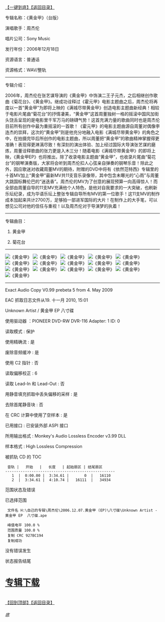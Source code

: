 [【一键到底】](#底)[【返回目录】](/README.md)

专辑名称：《黄金甲》（台版）

演唱歌手：周杰伦

唱片公司：Sony Music

发行年份：2006年12月18日

资源语言：普通话

资源格式：WAV/整轨

------------
专辑介绍：

2006年，周杰伦在张艺谋导演的《黄金甲》中饰演二王子元杰，之后相继创作歌曲《菊花台》、《黄金甲》。继成功诠释过《霍元甲》电影主题曲之后，周杰伦将再度以一首“黄金甲”为即将上映的《满城尽带黄金甲》创造电影主题曲新经典！相较于电影片尾曲“菊花台”的抒情凄美，“黄金甲”这首周董独树一格的摇滚中国风加街头饶舌呈现的是电影里千军万马的磅礴气势！这首充满力量的歌曲同时也是周杰伦目前所有创作中最为重摇滚的一首歌！《霍元甲》的电影主题曲源自周董对偶像李连杰的崇拜，这次的“黄金甲”则是他充分地融入电影《满城尽带黄金甲》的角色之中，在拍摄完毕后所创作的电影主题曲，所以周董把“黄金甲”的歌曲精神掌握得更准确！表现得更淋漓尽致！有深刻的演出体验、加上经过国际大导演张艺谋的磨炼，周董诠释歌曲的张力更是入木三分！随着电影《满城尽带黄金甲》的即将上映，《黄金甲EP》也将推出，除了收录电影主题曲“黄金甲”，也收录片尾曲“菊花台”的钢琴演奏版，大家将会听到周杰伦扣人心弦亲自弹奏的钢琴乐音！除此之外，因应歌迷对收藏周董MV的期待，附赠的DVD中将有《依然范特西》专辑里的十首MV加上“黄金甲”最新MV共11支音乐录像带，其中包含未曝光的“心雨”与周董大跳国标舞伦巴的“迷迭香”。周杰伦的MV为了创意的展现预算一向高得惊人！而全部由周董自导的11支MV充满他个人特色，是他对自我要求的一大突破，也刷新乐坛纪录，成为华语乐坛上整张专辑自导所有MV的第一位歌手！这11支MV的制作成本加起来共计2700万，足够拍一部进军国际的大片！在制作上的大手笔，可以想见公司对他的信任与重视！以及周杰伦对于导演梦的执着！

------------
专辑曲目：

1. 黄金甲

2. 菊花台 

------------
![《黄金甲》]( https://www.nsaimg.com/2020/04/18/d9163943008d5.jpg  "《黄金甲》的介绍")
![《黄金甲》]( https://www.nsaimg.com/2020/04/18/82b34d8e35fd0.jpg  "《黄金甲》的介绍")
![《黄金甲》]( https://www.nsaimg.com/2020/04/18/f97c8ea1da25f.jpg  "《黄金甲》的介绍")
![《黄金甲》]( https://www.nsaimg.com/2020/04/18/f660927fa540c.jpg  "《黄金甲》的介绍")
![《黄金甲》]( https://www.nsaimg.com/2020/04/18/a73b8761e8118.jpg  "《黄金甲》的介绍")
![《黄金甲》]( https://www.nsaimg.com/2020/04/18/d04ba9f179b92.jpg  "《黄金甲》的介绍")
![《黄金甲》]( https://www.nsaimg.com/2020/04/18/68e90b153aae1.jpg  "《黄金甲》的介绍")
![《黄金甲》]( https://www.nsaimg.com/2020/04/18/c17d7e7ceadf5.jpg  "《黄金甲》的介绍")
![《黄金甲》]( https://www.nsaimg.com/2020/04/18/f02ce2de00ff5.jpg  "《黄金甲》的介绍")
![《黄金甲》]( https://www.nsaimg.com/2020/04/18/fa2182309582a.jpg  "《黄金甲》的介绍")
![《黄金甲》]( https://www.nsaimg.com/2020/04/18/4a9564aef7cec.jpg  "《黄金甲》的介绍")
![《黄金甲》]( https://www.nsaimg.com/2020/04/18/6dd1d29e92287.jpg  "《黄金甲》的介绍")
![《黄金甲》]( https://www.nsaimg.com/2020/04/18/6cff36ec9bd9e.jpg  "《黄金甲》的介绍")
![《黄金甲》]( https://www.nsaimg.com/2020/04/18/b6ec38cb8137a.jpg  "《黄金甲》的介绍")
![《黄金甲》]( https://www.nsaimg.com/2020/04/18/860cb946028e3.jpg  "《黄金甲》的介绍")
![《黄金甲》]( https://www.nsaimg.com/2020/04/18/b9eeffc9a114c.jpg  "《黄金甲》的介绍")

------------
Exact Audio Copy V0.99 prebeta 5 from 4. May 2009

EAC 抓取日志文件从19. 十一月 2010, 15:01

Unknown Artist / 黄金甲 EP  八寸碟

使用驱动器  ：PIONEER DVD-RW  DVR-116   Adapter: 1  ID: 0

读取模式     : 保护

使用精确流   : 是

废除音频缓冲 : 是

使用 C2 指针 : 否

读取偏移校正                   : 6

读取 Lead-In 和 Lead-Out       : 否

用静音填充抓取中丢失偏移的采样 : 是

去除首尾静音块                 : 否

在 CRC 计算中使用了空样本      : 是

已用接口                       : 已安装外部 ASPI 接口

所用输出格式 : Monkey's Audio Lossless Encoder v3.99 DLL

样本格式     : High Lossless Compression


被抓轨 CD 的 TOC

     音轨 |   开始   |   长度   | 起始扇区 | 结尾扇区 
    --------------------------------------------------
       1  |  0:00.00 |  3:34.61 |       0  |   16110  
       2  |  3:34.61 |  4:10.74 |   16111  |   34934  


范围状态及错误

已选择范围

     文件名 H:\自己的专辑\周杰伦\2006.12.07.黄金甲 (EP)\八寸碟\Unknown Artist - 黄金甲 EP  八寸碟.ape

     峰值电平 100.0 %
     范围质量 100.0 %
     复制 CRC 927BC194
     复制成功

没有错误发生

状态报告结尾

# [专辑下载]( https://474b.com/file/25713053-438125420)
<br>[【回到顶部】](#readme)[【返回目录】](/README.md)
###### 底

